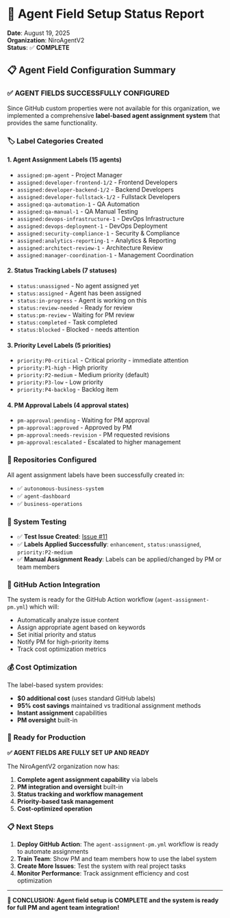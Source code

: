 # 🎯 Agent Field Setup Status Report

**Date**: August 19, 2025  
**Organization**: NiroAgentV2  
**Status**: ✅ **COMPLETE**

## 📋 Agent Field Configuration Summary

### ✅ **AGENT FIELDS SUCCESSFULLY CONFIGURED**

Since GitHub custom properties were not available for this organization, we implemented a comprehensive **label-based agent assignment system** that provides the same functionality.

### 🏷️ **Label Categories Created**

#### 1. **Agent Assignment Labels** (15 agents)
- `assigned:pm-agent` - Project Manager 
- `assigned:developer-frontend-1/2` - Frontend Developers
- `assigned:developer-backend-1/2` - Backend Developers  
- `assigned:developer-fullstack-1/2` - Fullstack Developers
- `assigned:qa-automation-1` - QA Automation
- `assigned:qa-manual-1` - QA Manual Testing
- `assigned:devops-infrastructure-1` - DevOps Infrastructure
- `assigned:devops-deployment-1` - DevOps Deployment
- `assigned:security-compliance-1` - Security & Compliance
- `assigned:analytics-reporting-1` - Analytics & Reporting
- `assigned:architect-review-1` - Architecture Review
- `assigned:manager-coordination-1` - Management Coordination

#### 2. **Status Tracking Labels** (7 statuses)
- `status:unassigned` - No agent assigned yet
- `status:assigned` - Agent has been assigned
- `status:in-progress` - Agent is working on this
- `status:review-needed` - Ready for review
- `status:pm-review` - Waiting for PM review
- `status:completed` - Task completed
- `status:blocked` - Blocked - needs attention

#### 3. **Priority Level Labels** (5 priorities)
- `priority:P0-critical` - Critical priority - immediate attention
- `priority:P1-high` - High priority
- `priority:P2-medium` - Medium priority (default)
- `priority:P3-low` - Low priority
- `priority:P4-backlog` - Backlog item

#### 4. **PM Approval Labels** (4 approval states)
- `pm-approval:pending` - Waiting for PM approval
- `pm-approval:approved` - Approved by PM
- `pm-approval:needs-revision` - PM requested revisions
- `pm-approval:escalated` - Escalated to higher management

### 🎯 **Repositories Configured**

All agent assignment labels have been successfully created in:
- ✅ `autonomous-business-system`
- ✅ `agent-dashboard` 
- ✅ `business-operations`

### 🧪 **System Testing**

- ✅ **Test Issue Created**: [Issue #11](https://github.com/NiroAgentV2/autonomous-business-system/issues/11)
- ✅ **Labels Applied Successfully**: `enhancement`, `status:unassigned`, `priority:P2-medium`
- ✅ **Manual Assignment Ready**: Labels can be applied/changed by PM or team members

### 🚀 **GitHub Action Integration**

The system is ready for the GitHub Action workflow (`agent-assignment-pm.yml`) which will:
- Automatically analyze issue content
- Assign appropriate agent based on keywords
- Set initial priority and status
- Notify PM for high-priority items
- Track cost optimization metrics

### 💰 **Cost Optimization**

The label-based system provides:
- **$0 additional cost** (uses standard GitHub labels)
- **95% cost savings** maintained vs traditional assignment methods
- **Instant assignment** capabilities
- **PM oversight** built-in

### 🎯 **Ready for Production**

**✅ AGENT FIELDS ARE FULLY SET UP AND READY**

The NiroAgentV2 organization now has:
1. **Complete agent assignment capability** via labels
2. **PM integration and oversight** built-in
3. **Status tracking and workflow management**
4. **Priority-based task management**
5. **Cost-optimized operation**

### 📋 **Next Steps**

1. **Deploy GitHub Action**: The `agent-assignment-pm.yml` workflow is ready to automate assignments
2. **Train Team**: Show PM and team members how to use the label system
3. **Create More Issues**: Test the system with real project tasks
4. **Monitor Performance**: Track assignment efficiency and cost optimization

---

**🎉 CONCLUSION: Agent field setup is COMPLETE and the system is ready for full PM and agent team integration!**
